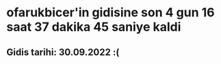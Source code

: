 # ofarukbicer'in gidisine son 4 gun 16 saat 37 dakika 45 saniye kaldi

## Gidis tarihi: 30.09.2022 :(